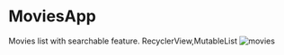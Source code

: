 # MoviesApp
Movies list with searchable feature.
RecyclerView,MutableList
![movies](https://user-images.githubusercontent.com/93154761/216842563-4953f428-3901-43a2-9fda-67e1ef5c2ca1.png)
